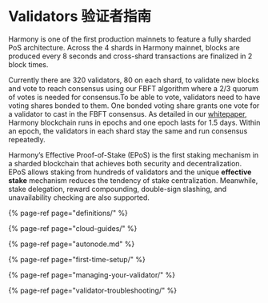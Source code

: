 # Validators 验证者指南

Harmony is one of the first production mainnets to feature a fully sharded PoS architecture. Across the 4 shards in Harmony mainnet, blocks are produced every 8 seconds and cross-shard transactions are finalized in 2 block times.

Currently there are 320 validators, 80 on each shard, to validate new blocks and vote to reach consensus using our FBFT algorithm where a 2/3 quorum of votes is needed for consensus.To be able to vote, validators need to have voting shares bonded to them. One bonded voting share grants one vote for a validator to cast in the FBFT consensus. As detailed in our [whitepaper](https://harmony.one/whitepaper), Harmony blockchain runs in epochs and one epoch lasts for 1.5 days. Within an epoch, the validators in each shard stay the same and run consensus repeatedly.

Harmony’s Effective Proof-of-Stake \(EPoS\) is the first staking mechanism in a sharded blockchain that achieves both security and decentralization. EPoS allows staking from hundreds of validators and the unique **effective stake** mechanism reduces the tendency of stake centralization. Meanwhile, stake delegation, reward compounding, double-sign slashing, and unavailability checking are also supported.

{% page-ref page="definitions/" %}

{% page-ref page="cloud-guides/" %}

{% page-ref page="autonode.md" %}

{% page-ref page="first-time-setup/" %}

{% page-ref page="managing-your-validator/" %}

{% page-ref page="validator-troubleshooting/" %}

